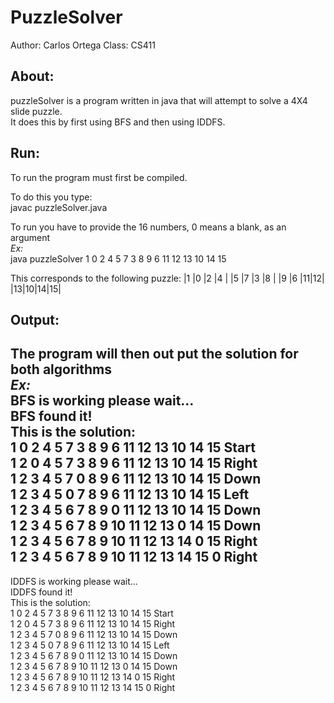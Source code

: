 PuzzleSolver
============
Author: Carlos Ortega
Class: CS411

About:
------
puzzleSolver is a program written in java that will attempt to solve a 4X4 slide puzzle.  
It does this by first using BFS and then using IDDFS.

Run:
----
To run the program must first be compiled.  

To do this you type:  
javac puzzleSolver.java  

To run you have to provide the 16 numbers, 0 means a blank, as an argument  
*Ex:*  
java puzzleSolver 1 0 2 4 5 7 3 8 9 6 11 12 13 10 14 15


This corresponds to the following puzzle:
|1 |0 |2 |4 |
|5 |7 |3 |8 |
|9 |6 |11|12|
|13|10|14|15|

Output:
-------
The program will then out put the solution for both algorithms  
*Ex:*  
BFS is working please wait...  
BFS found it!    
This is the solution:  
1 0 2 4 5 7 3 8 9 6 11 12 13 10 14 15   Start  
1 2 0 4 5 7 3 8 9 6 11 12 13 10 14 15   Right  
1 2 3 4 5 7 0 8 9 6 11 12 13 10 14 15   Down  
1 2 3 4 5 0 7 8 9 6 11 12 13 10 14 15   Left  
1 2 3 4 5 6 7 8 9 0 11 12 13 10 14 15   Down  
1 2 3 4 5 6 7 8 9 10 11 12 13 0 14 15   Down  
1 2 3 4 5 6 7 8 9 10 11 12 13 14 0 15   Right  
1 2 3 4 5 6 7 8 9 10 11 12 13 14 15 0   Right  
---------------------------------------------  
IDDFS is working please wait...  
IDDFS found it!  
This is the solution:  
1 0 2 4 5 7 3 8 9 6 11 12 13 10 14 15   Start  
1 2 0 4 5 7 3 8 9 6 11 12 13 10 14 15   Right  
1 2 3 4 5 7 0 8 9 6 11 12 13 10 14 15   Down  
1 2 3 4 5 0 7 8 9 6 11 12 13 10 14 15   Left  
1 2 3 4 5 6 7 8 9 0 11 12 13 10 14 15   Down  
1 2 3 4 5 6 7 8 9 10 11 12 13 0 14 15   Down  
1 2 3 4 5 6 7 8 9 10 11 12 13 14 0 15   Right  
1 2 3 4 5 6 7 8 9 10 11 12 13 14 15 0   Right
